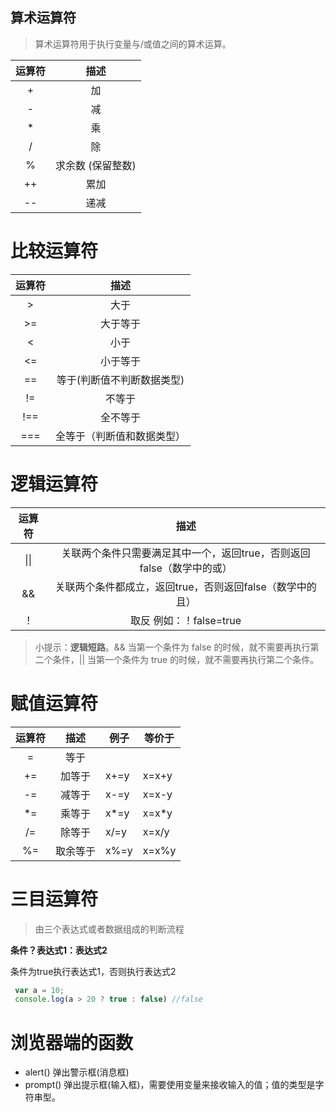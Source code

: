 ## 算术运算符

>  算术运算符用于执行变量与/或值之间的算术运算。 

| 运算符 |       描述        |
| :----: | :---------------: |
|   +    |        加         |
|   -    |        减         |
|   \*   |        乘         |
|   /    |        除         |
|   %    | 求余数 (保留整数) |
|   ++   |       累加        |
|  \--   |       递减        |

# 比较运算符

| 运算符 |            描述            |
| :----: | :------------------------: |
|   >    |            大于            |
|   >=   |          大于等于          |
|   <    |            小于            |
|   <=   |          小于等于          |
|   ==   | 等于(判断值不判断数据类型) |
|   !=   |           不等于           |
|  !==   |          全不等于          |
|  ===   | 全等于（判断值和数据类型） |

# 逻辑运算符

| 运算符 |                             描述                             |
| :----: | :----------------------------------------------------------: |
|  \|\|  | 关联两个条件只需要满足其中一个，返回true，否则返回false（数学中的或） |
|   &&   |  关联两个条件都成立，返回true，否则返回false（数学中的且）   |
|   ！   |                   取反  例如：！false=true                   |

> 小提示：**逻辑短路**。&& 当第一个条件为 false 的时候，就不需要再执行第二个条件，|| 当第一个条件为 true 的时候，就不需要再执行第二个条件。

# 赋值运算符

| 运算符 |   描述   | 例子 | 等价于 |
| :----: | :------: | ---- | ------ |
|   =    |   等于   |      |        |
|   +=   |  加等于  | x+=y | x=x+y  |
|   -=   |  减等于  | x-=y | x=x-y  |
|   *=   |  乘等于  | x*=y | x=x*y  |
|   /=   |  除等于  | x/=y | x=x/y  |
|   %=   | 取余等于 | x%=y | x=x%y  |

# 三目运算符

> 由三个表达式或者数据组成的判断流程

**条件？表达式1：表达式2**

条件为true执行表达式1，否则执行表达式2

```js
 var a = 10;
 console.log(a > 20 ? true : false) //false
```

# 浏览器端的函数

- alert() 弹出警示框(消息框)
- prompt() 弹出提示框(输入框)，需要使用变量来接收输入的值；值的类型是字符串型。 



